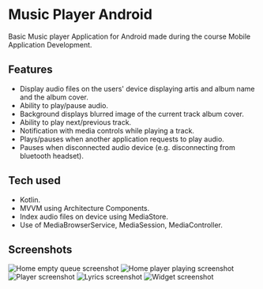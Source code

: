 # Music Player Android

Basic Music player Application for Android made during the course Mobile Application Development.

## Features

- Display audio files on the users' device displaying artis and album name and the album cover.
- Ability to play/pause audio.
- Background displays blurred image of the current track album cover.
- Ability to play next/previous track.
- Notification with media controls while playing a track.
- Plays/pauses when another application requests to play audio.
- Pauses when disconnected audio device (e.g. disconnecting from bluetooth headset).

## Tech used

- Kotlin.
- MVVM using Architecture Components.
- Index audio files on device using MediaStore.
- Use of MediaBrowserService, MediaSession, MediaController.

## Screenshots

![Home empty queue screenshot](https://github.com/kmartin0/assets/blob/master/android-music-player/android-music-player_empty_queue.png?raw=true)
![Home player playing screenshot](https://github.com/kmartin0/assets/blob/master/android-music-player/android-music-player_home_playing.png?raw=true)
![Player screenshot](https://github.com/kmartin0/assets/blob/master/android-music-player/android-music-player_player.png?raw=true)
![Lyrics screenshot](https://github.com/kmartin0/assets/blob/master/android-music-player/android-music-player_lyrics.png?raw=true)
![Widget screenshot](https://github.com/kmartin0/assets/blob/master/android-music-player/android-music-player_widget.png?raw=true)
